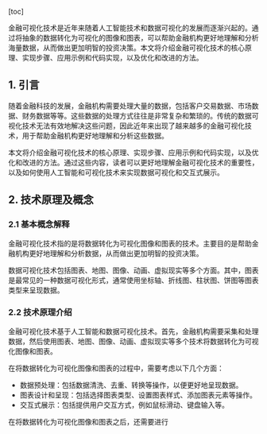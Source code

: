 
[toc]                    
                
                
金融可视化技术是近年来随着人工智能技术和数据可视化的发展而逐渐兴起的。通过将抽象的数据转化为可视化的图像和图表，可以帮助金融机构更好地理解和分析海量数据，从而做出更加明智的投资决策。本文将介绍金融可视化技术的核心原理、实现步骤、应用示例和代码实现，以及优化和改进的方法。

## 1. 引言

随着金融科技的发展，金融机构需要处理大量的数据，包括客户交易数据、市场数据、财务数据等等。这些数据的处理方式往往是非常复杂和繁琐的。传统的数据可视化技术无法有效地解决这些问题，因此近年来出现了越来越多的金融可视化技术，用于帮助金融机构更好地理解和分析这些数据。

本文将介绍金融可视化技术的核心原理、实现步骤、应用示例和代码实现，以及优化和改进的方法。通过这些内容，读者可以更好地理解金融可视化技术的重要性，以及如何使用人工智能和可视化技术来实现数据可视化和交互式展示。

## 2. 技术原理及概念

### 2.1 基本概念解释

金融可视化技术指的是将数据转化为可视化图像和图表的技术。主要目的是帮助金融机构更好地理解和分析数据，从而做出更加明智的投资决策。

数据可视化技术包括图表、地图、图像、动画、虚拟现实等多个方面。其中，图表是最常见的一种数据可视化形式，通常使用坐标轴、折线图、柱状图、饼图等图表类型来呈现数据。

### 2.2 技术原理介绍

金融可视化技术基于人工智能和数据可视化技术。首先，金融机构需要采集和处理数据，然后使用图表、地图、图像、动画、虚拟现实等多个技术将数据转化为可视化图像和图表。

在将数据转化为可视化图像和图表的过程中，需要考虑以下几个方面：

- 数据预处理：包括数据清洗、去重、转换等操作，以便更好地呈现数据。
- 图表设计和呈现：包括选择图表类型、设置图表样式、添加图表元素等操作。
- 交互式展示：包括提供用户交互方式，例如鼠标滑动、键盘输入等。

在将数据转化为可视化图像和图表之后，还需要进行


